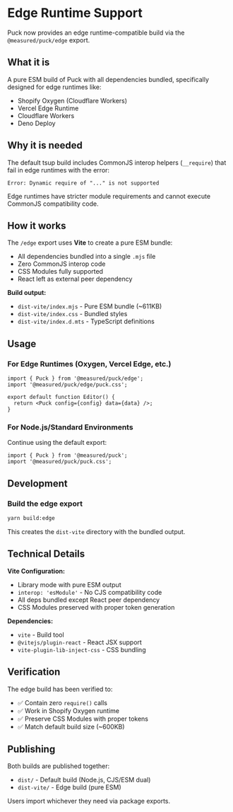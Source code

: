 # Edge Runtime Support

Puck now provides an edge runtime-compatible build via the `@measured/puck/edge` export.

## What it is

A pure ESM build of Puck with all dependencies bundled, specifically designed for edge runtimes like:
- Shopify Oxygen (Cloudflare Workers)
- Vercel Edge Runtime
- Cloudflare Workers
- Deno Deploy

## Why it is needed

The default tsup build includes CommonJS interop helpers (`__require`) that fail in edge runtimes with the error:
```
Error: Dynamic require of "..." is not supported
```

Edge runtimes have stricter module requirements and cannot execute CommonJS compatibility code.

## How it works

The `/edge` export uses **Vite** to create a pure ESM bundle:
- All dependencies bundled into a single `.mjs` file
- Zero CommonJS interop code
- CSS Modules fully supported
- React left as external peer dependency

**Build output:**
- `dist-vite/index.mjs` - Pure ESM bundle (~611KB)
- `dist-vite/index.css` - Bundled styles
- `dist-vite/index.d.mts` - TypeScript definitions

## Usage

### For Edge Runtimes (Oxygen, Vercel Edge, etc.)

```tsx
import { Puck } from '@measured/puck/edge';
import '@measured/puck/edge/puck.css';

export default function Editor() {
  return <Puck config={config} data={data} />;
}
```

### For Node.js/Standard Environments

Continue using the default export:

```tsx
import { Puck } from '@measured/puck';
import '@measured/puck/puck.css';
```

## Development

### Build the edge export

```bash
yarn build:edge
```

This creates the `dist-vite` directory with the bundled output.

## Technical Details

**Vite Configuration:**
- Library mode with pure ESM output
- `interop: 'esModule'` - No CJS compatibility code
- All deps bundled except React peer dependency
- CSS Modules preserved with proper token generation

**Dependencies:**
- `vite` - Build tool
- `@vitejs/plugin-react` - React JSX support
- `vite-plugin-lib-inject-css` - CSS bundling

## Verification

The edge build has been verified to:
- ✅ Contain zero `require()` calls
- ✅ Work in Shopify Oxygen runtime
- ✅ Preserve CSS Modules with proper tokens
- ✅ Match default build size (~600KB)

## Publishing

Both builds are published together:
- `dist/` - Default build (Node.js, CJS/ESM dual)
- `dist-vite/` - Edge build (pure ESM)

Users import whichever they need via package exports.